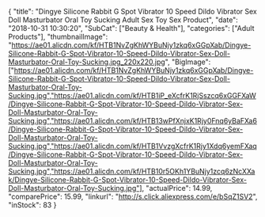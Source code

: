{
	"title": "Dingye Silicone Rabbit G Spot Vibrator 10 Speed Dildo Vibrator Sex Doll Masturbator Oral Toy Sucking  Adult Sex Toy Sex Product",
	"date": "2018-10-31 10:30:20",
	"SubCat": ["Beauty & Health"],
	"categories": ["Adult Products"],
	"thumbnailImage": "https://ae01.alicdn.com/kf/HTB1NvZgKhWYBuNjy1zkq6xGGpXab/Dingye-Silicone-Rabbit-G-Spot-Vibrator-10-Speed-Dildo-Vibrator-Sex-Doll-Masturbator-Oral-Toy-Sucking.jpg_220x220.jpg",
	"BigImage": ["https://ae01.alicdn.com/kf/HTB1NvZgKhWYBuNjy1zkq6xGGpXab/Dingye-Silicone-Rabbit-G-Spot-Vibrator-10-Speed-Dildo-Vibrator-Sex-Doll-Masturbator-Oral-Toy-Sucking.jpg","https://ae01.alicdn.com/kf/HTB1iP_eXcfrK1RjSszcq6xGGFXaW/Dingye-Silicone-Rabbit-G-Spot-Vibrator-10-Speed-Dildo-Vibrator-Sex-Doll-Masturbator-Oral-Toy-Sucking.jpg","https://ae01.alicdn.com/kf/HTB13wPfXnjxK1Rjy0Fnq6yBaFXa6/Dingye-Silicone-Rabbit-G-Spot-Vibrator-10-Speed-Dildo-Vibrator-Sex-Doll-Masturbator-Oral-Toy-Sucking.jpg","https://ae01.alicdn.com/kf/HTB1VvzgXcfrK1Rjy1Xdq6yemFXaq/Dingye-Silicone-Rabbit-G-Spot-Vibrator-10-Speed-Dildo-Vibrator-Sex-Doll-Masturbator-Oral-Toy-Sucking.jpg","https://ae01.alicdn.com/kf/HTB10r5OKh1YBuNjy1zcq6zNcXXak/Dingye-Silicone-Rabbit-G-Spot-Vibrator-10-Speed-Dildo-Vibrator-Sex-Doll-Masturbator-Oral-Toy-Sucking.jpg"],
	"actualPrice": 14.99,
	"comparePrice": 15.99,
	"linkurl": "http://s.click.aliexpress.com/e/bSqZ1SV2",
	"inStock": 83
}
